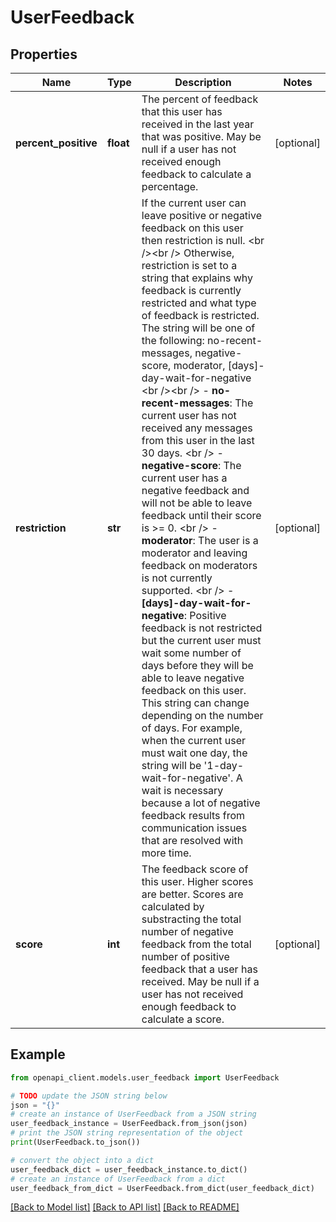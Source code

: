 # UserFeedback


## Properties

Name | Type | Description | Notes
------------ | ------------- | ------------- | -------------
**percent_positive** | **float** | The percent of feedback that this user has received in the last year that was positive. May be null if a user has not received enough feedback to calculate a percentage.  | [optional] 
**restriction** | **str** | If the current user can leave positive or negative feedback on this user then restriction is null. &lt;br /&gt;&lt;br /&gt; Otherwise, restriction is set to a string that explains why feedback is currently restricted and what type of feedback is restricted. The string will be one of the following:  no-recent-messages, negative-score, moderator, [days]-day-wait-for-negative &lt;br /&gt;&lt;br /&gt; - **no-recent-messages**: The current user has not received any messages from this user in the last 30 days. &lt;br /&gt; - **negative-score**: The current user has a negative feedback and will not be able to leave feedback until their score is &gt;&#x3D; 0. &lt;br /&gt; - **moderator**: The user is a moderator and leaving feedback on moderators is not currently supported. &lt;br /&gt; - **[days]-day-wait-for-negative**: Positive feedback is not restricted but the current user must wait   some number of days before they will be able to leave negative feedback on this user.  This string can    change depending on the number of days.  For example, when the current user must wait one day, the   string will be &#39;1-day-wait-for-negative&#39;.  A wait is necessary because a lot of negative feedback results   from communication issues that are resolved with more time.  | [optional] 
**score** | **int** | The feedback score of this user.  Higher scores are better.   Scores are calculated by substracting the total number of negative feedback from the total number of positive feedback that a user has received.  May be null if a user has not received enough feedback to calculate a score.  | [optional] 

## Example

```python
from openapi_client.models.user_feedback import UserFeedback

# TODO update the JSON string below
json = "{}"
# create an instance of UserFeedback from a JSON string
user_feedback_instance = UserFeedback.from_json(json)
# print the JSON string representation of the object
print(UserFeedback.to_json())

# convert the object into a dict
user_feedback_dict = user_feedback_instance.to_dict()
# create an instance of UserFeedback from a dict
user_feedback_from_dict = UserFeedback.from_dict(user_feedback_dict)
```
[[Back to Model list]](../README.md#documentation-for-models) [[Back to API list]](../README.md#documentation-for-api-endpoints) [[Back to README]](../README.md)


